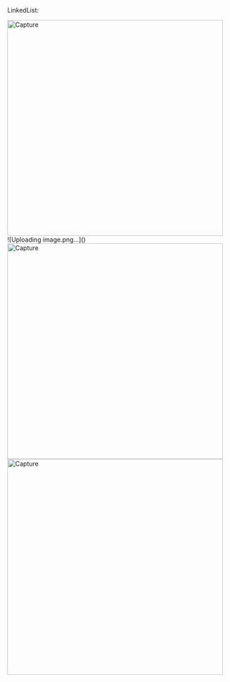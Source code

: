 LinkedList:

<img width="490" alt="Capture" src="https://github.com/UDHAYAKUMAR3638/Assignment/assets/92455020/1b336502-2696-40fc-97c6-c3fca3ceb23f">

<br>
![Uploading image.png…]()

<br>
<img width="490" alt="Capture" src="https://github.com/UDHAYAKUMAR3638/Assignment/assets/92455020/d6bfa20a-88ce-43f5-a43a-ac1adf3bf898">
<br>
<img width="490" alt="Capture" src="">

